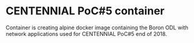 # CENTENNIAL PoC#5 container

Container is creating alpine docker image containing the Boron ODL with network applications
used for CENTENNIAL PoC#5 end of 2018.